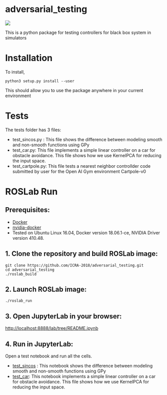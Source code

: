 # adversarial_testing
<a href="#roslab-run"><img src="https://img.shields.io/badge/ROSLab-run-brightgreen.svg"></a>

This is a python package for testing controllers for black box system in simulators

# Installation
To install, 
```
python3 setup.py install --user
```
This should allow you to use the package anywhere in your current environment

# Tests
The tests folder has 3 files:
- test_sincos.py : This file shows the difference between modeling smooth and non-smooth functions using GPy
- test_car.py: This file implements a simple linear controller on a car for obstacle avoidance. This file shows how we use KernelPCA for reducing the input space.
- test_cartpole.py: This file tests a nearest neighbor controllder code submitted by user for the Open AI Gym environment Cartpole-v0

# ROSLab Run

## Prerequisites:
* [Docker](https://www.docker.com/)
* [nvidia-docker](https://github.com/nvidia/nvidia-docker/wiki/Installation-(version-2.0))
* Tested on Ubuntu Linux 16.04, Docker version 18.06.1-ce, NVIDIA Driver version 410.48.

## 1. Clone the repository and build ROSLab image:
```
git clone https://github.com/ICRA-2018/adversarial_testing.git
cd adversarial_testing
./roslab_build
```
## 2. Launch ROSLab image:
```
./roslab_run
```
## 3. Open JupyterLab in your browser:
[http://localhost:8888/lab/tree/README.ipynb](http://localhost:8888/lab/tree/README.ipynb)

## 4. Run in JupyterLab:

Open a test notebook and run all the cells.

- [test_sincos](test_sincos.ipynb) : This notebook shows the difference between modeling smooth and non-smooth functions using GPy
- [test_car](test_car.ipynb): This notebook implements a simple linear controller on a car for obstacle avoidance. This file shows how we use KernelPCA for reducing the input space.
